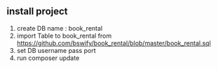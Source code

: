 
## install project
1. create DB name : book_rental
2. import Table to book_rental from https://github.com/bswify/book_rental/blob/master/book_rental.sql
3. set DB username pass port
4. run composer update 
